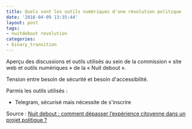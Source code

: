 ```yaml
---
title: Quels sont les outils numériques d'une révolution politique
date: '2016-04-09 13:35:44'
layout: post
tags:
- nuitdebout revolution
categories:
- binary_transition
---
```


Aperçu des discussions et outils utilisés au sein de la commission « site web et outils numériques » de la « Nuit debout ».

Tension entre besoin de sécurité et besoin d'accessibilité.

Parmis les outils utilisés :
- Telegram, sécurisé mais nécessite de s'inscrire


Source : [Nuit debout : comment dépasser l’expérience citoyenne dans un projet politique ?][regards.fr]


[regards.fr]: http://www.regards.fr/web/article/nuit-debout-comment-conjuguer-l
[wiki-outils]:   https://wiki.nuitdebout.fr/index.php?title=Num%C3%A9rique#Besoins_en_outils_.2F_cahier_des_charges

